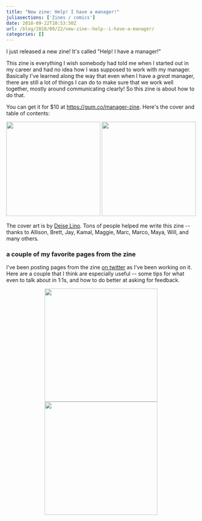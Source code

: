 ```yaml
---
title: "New zine: Help! I have a manager!"
juliasections: ['Zines / comics']
date: 2018-09-22T10:53:50Z
url: /blog/2018/09/22/new-zine--help--i-have-a-manager/
categories: []
---
```


I just released a new zine! It's called "Help! I have a manager!"

This zine is everything I wish somebody had told me when I started out in my career and had no idea
how I was supposed to work with my manager. Basically I've learned along the way that even when I
have a _great_ manager, there are still a lot of things I can do to make sure that we work well
together, mostly around communicating clearly! So this zine is about how to do that.

You can get it for $10 at https://gum.co/manager-zine. Here's the cover and table of contents:

<div align="center">
<a href="https://gum.co/manager-zine"><img width="250px" src="https://jvns.ca/images/manager-cover.png"></a>
<a href="https://jvns.ca/images/manager-toc.png"><img width="250px" src="https://jvns.ca/images/manager-toc.png"></a>
</div>

The cover art is by [Deise Lino](http://deiselino.tumblr.com/). Tons of people helped me write this
zine -- thanks to Allison, Brett, Jay, Kamal, Maggie, Marc, Marco, Maya, Will, and many others.

### a couple of my favorite pages from the zine

I've been posting pages from the zine <a href="https://twitter.com/b0rk">on twitter</a> as I've been
working on it. Here are a couple that I think are especially useful -- some tips for what even to
talk about in 1:1s, and how to do better at asking for feedback.

<div align="center">
<a href="https://jvns.ca/images/1:1s.jpeg"><img width="300px" src="https://jvns.ca/images/1:1s.jpeg"></a>
<a href="https://jvns.ca/images/specific-feedback.jpeg"><img width="300px" src="https://jvns.ca/images/specific-feedback.jpeg"></a>
</div>

